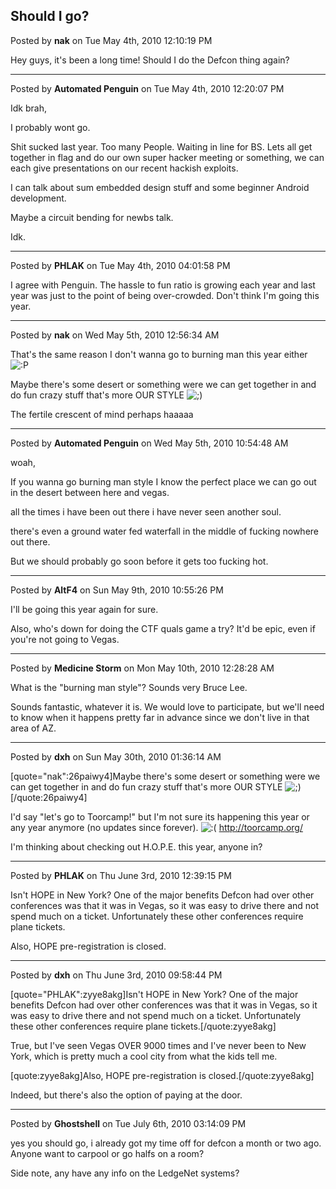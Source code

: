 ## Should I go?
Posted by **nak** on Tue May 4th, 2010 12:10:19 PM

Hey guys, it's been a long time!  Should I do the Defcon thing again?

--------------------------------------------------------------------------------

Posted by **Automated Penguin** on Tue May 4th, 2010 12:20:07 PM

Idk brah,

I probably wont go.

Shit sucked last year. Too many People. Waiting in line for BS. Lets all get together in flag and do our own super hacker meeting or something, we can each give presentations on our recent hackish exploits.

I can talk about sum embedded design stuff and some beginner Android development.

Maybe a circuit bending for newbs talk.

Idk.

--------------------------------------------------------------------------------

Posted by **PHLAK** on Tue May 4th, 2010 04:01:58 PM

I agree with Penguin.  The hassle to fun ratio is growing each year and last year was just to the point of being over-crowded.  Don't think I'm going this year.

--------------------------------------------------------------------------------

Posted by **nak** on Wed May 5th, 2010 12:56:34 AM

That's the same reason I don't wanna go to burning man this year either <!-- s:P --><img src="{SMILIES_PATH}/icon_razz.gif" alt=":P" title="Razz" /><!-- s:P -->

Maybe there's some desert or something were we can get together in and do fun crazy stuff that's more OUR STYLE <!-- s;) --><img src="{SMILIES_PATH}/icon_e_wink.gif" alt=";)" title="Wink" /><!-- s;) -->

The fertile crescent of mind perhaps haaaaa

--------------------------------------------------------------------------------

Posted by **Automated Penguin** on Wed May 5th, 2010 10:54:48 AM

woah,

If you wanna go burning man style I know the perfect place we can go out in the desert between here and vegas.

all the times i have been out there i have never seen another soul.

there's even a ground water fed waterfall in the middle of fucking nowhere out there.

But we should probably go soon before it gets too fucking hot.

--------------------------------------------------------------------------------

Posted by **AltF4** on Sun May 9th, 2010 10:55:26 PM

I'll be going this year again for sure. 

Also, who's down for doing the CTF quals game a try? It'd be epic, even if you're not going to Vegas.

--------------------------------------------------------------------------------

Posted by **Medicine Storm** on Mon May 10th, 2010 12:28:28 AM

What is the &quot;burning man style&quot;? Sounds very Bruce Lee. 

Sounds fantastic, whatever it is. We would love to participate, but we'll need to know when it happens pretty far in advance since we don't live in that area of AZ.

--------------------------------------------------------------------------------

Posted by **dxh** on Sun May 30th, 2010 01:36:14 AM

[quote=&quot;nak&quot;:26paiwy4]Maybe there's some desert or something were we can get together in and do fun crazy stuff that's more OUR STYLE <!-- s;) --><img src="{SMILIES_PATH}/icon_e_wink.gif" alt=";)" title="Wink" /><!-- s;) -->[/quote:26paiwy4]

I'd say &quot;let's go to Toorcamp!&quot; but I'm not sure its happening this year or any year anymore (no updates since forever). <!-- s:( --><img src="{SMILIES_PATH}/icon_e_sad.gif" alt=":(" title="Sad" /><!-- s:( --> <!-- m --><a class="postlink" href="http://toorcamp.org/">http://toorcamp.org/</a><!-- m -->

I'm thinking about checking out H.O.P.E. this year, anyone in?

--------------------------------------------------------------------------------

Posted by **PHLAK** on Thu June 3rd, 2010 12:39:15 PM

Isn't HOPE in New York?  One of the major benefits Defcon had over other conferences was that it was in Vegas, so it was easy to drive there and not spend much on a ticket. Unfortunately these other conferences require plane tickets.

Also, HOPE pre-registration is closed.

--------------------------------------------------------------------------------

Posted by **dxh** on Thu June 3rd, 2010 09:58:44 PM

[quote=&quot;PHLAK&quot;:zyye8akg]Isn't HOPE in New York?  One of the major benefits Defcon had over other conferences was that it was in Vegas, so it was easy to drive there and not spend much on a ticket. Unfortunately these other conferences require plane tickets.[/quote:zyye8akg]

True, but I've seen Vegas OVER 9000 times and I've never been to New York, which is pretty much a cool city from what the kids tell me.

[quote:zyye8akg]Also, HOPE pre-registration is closed.[/quote:zyye8akg]

Indeed, but there's also the option of paying at the door.

--------------------------------------------------------------------------------

Posted by **Ghostshell** on Tue July 6th, 2010 03:14:09 PM

yes you should go, i already got my time off for defcon a month or two ago. Anyone want to carpool or go halfs on a room?

Side note, any have any info on the LedgeNet systems?

